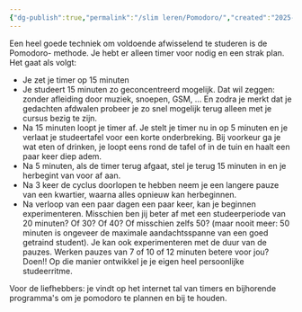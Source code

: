 ```yaml
---
{"dg-publish":true,"permalink":"/slim leren/Pomodoro/","created":"2025-06-04T16:32:15.587+02:00","updated":"2025-06-04T17:21:15.295+02:00"}
---
```



Een heel goede techniek om voldoende afwisselend te studeren is de Pomodoro- methode.  Je hebt er alleen timer voor nodig en een strak plan. Het gaat als volgt:
- Je zet je timer op 15 minuten
- Je studeert 15 minuten zo geconcentreerd mogelijk.  Dat wil zeggen: zonder afleiding door muziek, snoepen, GSM, ... En zodra je merkt dat je gedachten afdwalen probeer je zo snel mogelijk terug alleen met je cursus bezig te zijn.
- Na 15 minuten loopt je timer af. Je stelt je timer nu in op 5 minuten en je verlaat je studeertafel voor een korte onderbreking. Bij voorkeur ga je wat eten of drinken, je loopt eens rond de tafel of in de tuin en haalt een paar keer diep adem. 
- Na 5 minuten, als de timer terug afgaat, stel je terug  15 minuten in en je herbegint van voor af aan.
- Na 3 keer de cyclus doorlopen te hebben neem je een langere pauze van een kwartier, waarna alles opnieuw kan herbeginnen.
- Na verloop van een paar dagen een paar keer, kan je beginnen experimenteren. Misschien ben jij beter af met een studeerperiode van 20 minuten? Of 30? Of 40? Of misschien zelfs 50? (maar nooit meer: 50 minuten is ongeveer de maximale aandachtsspanne van een goed getraind student). Je kan ook experimenteren met de duur van de pauzes.  Werken pauzes van 7 of 10 of 12 minuten betere voor jou? Doen!! Op die manier ontwikkel je je eigen heel persoonlijke studeerritme.

Voor de liefhebbers: je vindt op het internet tal van timers en bijhorende programma's om je pomodoro te plannen en bij te houden. 
